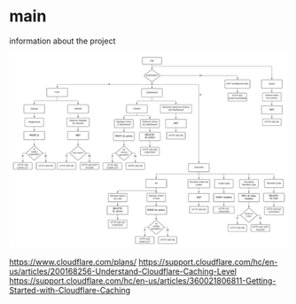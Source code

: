 # main
information about the project





![](Imagenes/RequestsSpringBoot.jpeg)

https://www.cloudflare.com/plans/
https://support.cloudflare.com/hc/en-us/articles/200168256-Understand-Cloudflare-Caching-Level
https://support.cloudflare.com/hc/en-us/articles/360021806811-Getting-Started-with-Cloudflare-Caching

